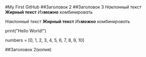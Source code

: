 #My First GitHub
##Заголовок 2
##Заголовок 3
_Наклонный текст_
**Жирный текст**
_Их**можно** комбинировать_

_Наклонный текст_
**Жирный текст**
_Их**можно** комбинировать_

print("Hello World!")

numbers = [0, 1, 2, 3, 4, 5, 6, 7, 8, 9, 10]

##Заголовок 2(копия)
